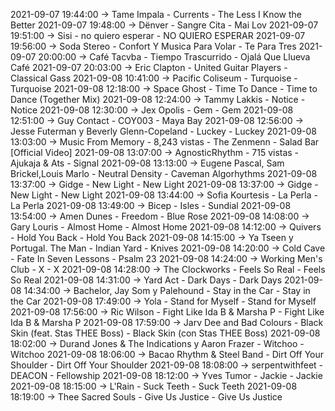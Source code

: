 2021-09-07 19:44:00 -> Tame Impala - Currents - The Less I Know the Better
2021-09-07 19:48:00 -> Dënver - Sangre Cita - Mai Lov
2021-09-07 19:51:00 -> Sisi - no quiero esperar - NO QUIERO ESPERAR
2021-09-07 19:56:00 -> Soda Stereo - Confort Y Musica Para Volar - Te Para Tres
2021-09-07 20:00:00 -> Café Tacvba - Tiempo Trascurrido - Ojalá Que Llueva Café
2021-09-07 20:03:00 -> Eric Clapton - United Guitar Players - Classical Gass
2021-09-08 10:41:00 -> Pacific Coliseum - Turquoise - Turquoise
2021-09-08 12:18:00 -> Space Ghost - Time To Dance - Time to Dance (Together Mix)
2021-09-08 12:24:00 -> Tammy Lakkis - Notice - Notice
2021-09-08 12:30:00 -> Jex Opolis - Gem - Gem
2021-09-08 12:51:00 -> Guy Contact - COY003 - Maya Bay
2021-09-08 12:56:00 -> Jesse Futerman y Beverly Glenn-Copeland - Luckey - Luckey
2021-09-08 13:03:00 -> Music From Memory - 8,243 vistas - The Zenmenn - Salad Bar [Official Video]
2021-09-08 13:07:00 -> AgnosticRhythm - 715 vistas - Ajukaja & Ats - Signal
2021-09-08 13:13:00 -> Eugene Pascal, Sam Brickel,Louis Marlo - Neutral Density - Caveman Algorhythms
2021-09-08 13:37:00 -> Gidge - New Light - New Light
2021-09-08 13:37:00 -> Gidge - New Light - New Light
2021-09-08 13:44:00 -> Sofia Kourtesis - La Perla - La Perla
2021-09-08 13:49:00 -> Bicep - Isles - Sundial
2021-09-08 13:54:00 -> Amen Dunes - Freedom - Blue Rose
2021-09-08 14:08:00 -> Gary Louris - Almost Home - Almost Home
2021-09-08 14:12:00 -> Quivers - Hold You Back - Hold You Back
2021-09-08 14:15:00 -> Ya Tseen y Portugal. The Man - Indian Yard - Knives
2021-09-08 14:20:00 -> Cold Cave - Fate In Seven Lessons - Psalm 23
2021-09-08 14:24:00 -> Working Men's Club - X - X
2021-09-08 14:28:00 -> The Clockworks - Feels So Real - Feels So Real
2021-09-08 14:31:00 -> Yard Act - Dark Days - Dark Days
2021-09-08 14:34:00 -> Bachelor, Jay Som y Palehound - Stay in the Car - Stay in the Car
2021-09-08 17:49:00 -> Yola - Stand for Myself - Stand for Myself
2021-09-08 17:56:00 -> Ric Wilson - Fight Like Ida B & Marsha P - Fight Like Ida B & Marsha P
2021-09-08 17:59:00 -> Jarv Dee and Bad Colours - Black Skin (feat. Stas THEE Boss) - Black Skin (con Stas THEE Boss)
2021-09-08 18:02:00 -> Durand Jones & The Indications y Aaron Frazer - Witchoo - Witchoo
2021-09-08 18:06:00 -> Bacao Rhythm & Steel Band - Dirt Off Your Shoulder - Dirt Off Your Shoulder
2021-09-08 18:08:00 -> serpentwithfeet - DEACON - Fellowship
2021-09-08 18:12:00 -> Yves Tumor - Jackie - Jackie
2021-09-08 18:15:00 -> L'Rain - Suck Teeth - Suck Teeth
2021-09-08 18:19:00 -> Thee Sacred Souls - Give Us Justice - Give Us Justice
